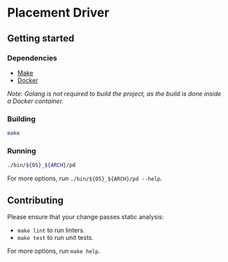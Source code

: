 # Placement Driver

## Getting started

### Dependencies

- [Make](https://www.gnu.org/software/make/)
- [Docker](https://www.docker.com/)

*Note: Golang is not required to build the project, as the build is done inside a Docker container.*

### Building

```sh
make
```

### Running

```sh
./bin/${OS}_${ARCH}/pd
```

For more options, run `./bin/${OS}_${ARCH}/pd --help`.

## Contributing

Please ensure that your change passes static analysis:

- `make lint` to run linters.
- `make test` to run unit tests.

For more options, run `make help`.
